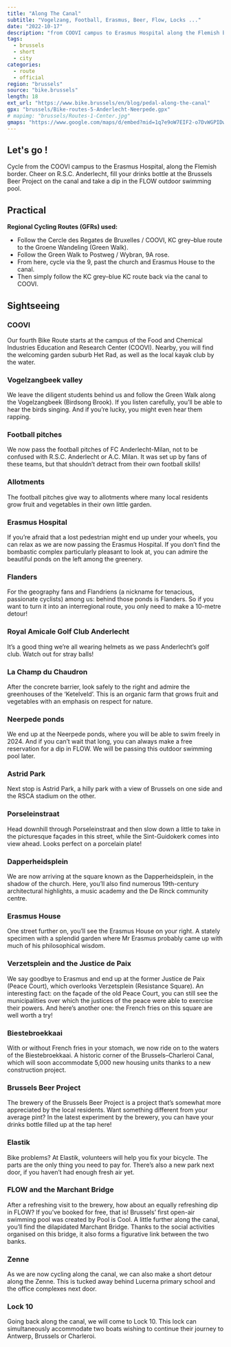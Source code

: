 ```yaml
---
title: "Along The Canal"
subtitle: "Vogelzang, Football, Erasmus, Beer, Flow, Locks ..."
date: "2022-10-17"
description: "from COOVI campus to Erasmus Hospital along the Flemish border"
tags:
  - brussels
  - short
  - city
categories: 
  - route
  - official
region: "brussels"
source: "bike.brussels"
length: 18
ext_url: "https://www.bike.brussels/en/blog/pedal-along-the-canal"
gpx: "brussels/Bike-routes-5-Anderlecht-Neerpede.gpx"
# mapimg: "brussels/Routes-1-Center.jpg"
gmaps: "https://www.google.com/maps/d/embed?mid=1q7e9oW7EIF2-o7DvWGPIDw0W2cRT2bM&ehbc=2E312F"
---
```

## Let's go !

Cycle from the COOVI campus to the Erasmus Hospital, along the Flemish border. Cheer on R.S.C. Anderlecht, fill your drinks bottle at the Brussels Beer Project on the canal and take a dip in the FLOW outdoor swimming pool.

## Practical

**Regional Cycling Routes (GFRs) used:**

- Follow the Cercle des Regates de Bruxelles / COOVI, KC grey–blue route to the Groene Wandeling (Green Walk).
- Follow the Green Walk to Postweg / Wybran, 9A rose.
- From here, cycle via the 9, past the church and Erasmus House to the canal.
- Then simply follow the KC grey–blue KC route back via the canal to COOVI.

## Sightseeing

### COOVI

Our fourth Bike Route starts at the campus of the Food and Chemical Industries Education and Research Center (COOVI). Nearby, you will find the welcoming garden suburb Het Rad, as well as the local kayak club by the water.

### Vogelzangbeek valley

We leave the diligent students behind us and follow the Green Walk along the Vogelzangbeek (Birdsong Brook). If you listen carefully, you’ll be able to hear the birds singing. And if you’re lucky, you might even hear them rapping.

### Football pitches

We now pass the football pitches of FC Anderlecht-Milan, not to be confused with R.S.C. Anderlecht or A.C. Milan. It was set up by fans of these teams, but that shouldn’t detract from their own football skills!

### Allotments

The football pitches give way to allotments where many local residents grow fruit and vegetables in their own little garden.

### Erasmus Hospital

If you’re afraid that a lost pedestrian might end up under your wheels, you can relax as we are now passing the Erasmus Hospital. If you don’t find the bombastic complex particularly pleasant to look at, you can admire the beautiful ponds on the left among the greenery.

### Flanders

For the geography fans and Flandriens (a nickname for tenacious, passionate cyclists) among us: behind those ponds is Flanders. So if you want to turn it into an interregional route, you only need to make a 10-metre detour!

### Royal Amicale Golf Club Anderlecht

It’s a good thing we’re all wearing helmets as we pass Anderlecht’s golf club. Watch out for stray balls!

### La Champ du Chaudron

After the concrete barrier, look safely to the right and admire the greenhouses of the ‘Ketelveld’. This is an organic farm that grows fruit and vegetables with an emphasis on respect for nature.

### Neerpede ponds

We end up at the Neerpede ponds, where you will be able to swim freely in 2024. And if you can’t wait that long, you can always make a free reservation for a dip in FLOW. We will be passing this outdoor swimming pool later.

### Astrid Park

Next stop is Astrid Park, a hilly park with a view of Brussels on one side and the RSCA stadium on the other.

### Porseleinstraat

Head downhill through Porseleinstraat and then slow down a little to take in the picturesque façades in this street, while the Sint-Guidokerk comes into view ahead. Looks perfect on a porcelain plate!

### Dapperheidsplein

We are now arriving at the square known as the Dapperheidsplein, in the shadow of the church. Here, you’ll also find numerous 19th-century architectural highlights, a music academy and the De Rinck community centre.

### Erasmus House

One street further on, you’ll see the Erasmus House on your right. A stately specimen with a splendid garden where Mr Erasmus probably came up with much of his philosophical wisdom.

### Verzetsplein and the Justice de Paix

We say goodbye to Erasmus and end up at the former Justice de Paix (Peace Court), which overlooks Verzetsplein (Resistance Square). An interesting fact: on the façade of the old Peace Court, you can still see the municipalities over which the justices of the peace were able to exercise their powers. And here’s another one: the French fries on this square are well worth a try!

### Biestebroekkaai

With or without French fries in your stomach, we now ride on to the waters of the Biestebroekkaai. A historic corner of the Brussels–Charleroi Canal, which will soon accommodate 5,000 new housing units thanks to a new construction project.

### Brussels Beer Project

The brewery of the Brussels Beer Project is a project that’s somewhat more appreciated by the local residents. Want something different from your average pint? In the latest experiment by the brewery, you can have your drinks bottle filled up at the tap here!

### Elastik

Bike problems? At Elastik, volunteers will help you fix your bicycle. The parts are the only thing you need to pay for. There’s also a new park next door, if you haven’t had enough fresh air yet.

### FLOW and the Marchant Bridge

After a refreshing visit to the brewery, how about an equally refreshing dip in FLOW? If you’ve booked for free, that is! Brussels’ first open-air swimming pool was created by Pool is Cool. A little further along the canal, you’ll find the dilapidated Marchant Bridge. Thanks to the social activities organised on this bridge, it also forms a figurative link between the two banks.

### Zenne

As we are now cycling along the canal, we can also make a short detour along the Zenne. This is tucked away behind Lucerna primary school and the office complexes next door.

### Lock 10

Going back along the canal, we will come to Lock 10. This lock can simultaneously accommodate two boats wishing to continue their journey to Antwerp, Brussels or Charleroi.
